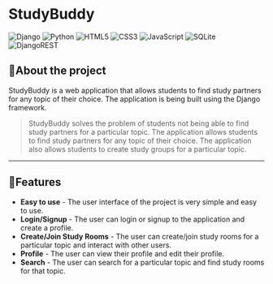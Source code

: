 # StudyBuddy 

![Django](https://img.shields.io/badge/django-%23092E20.svg?style=for-the-badge&logo=django&logoColor=white)
![Python](https://img.shields.io/badge/python-3670A0?style=for-the-badge&logo=python&logoColor=ffdd54)
![HTML5](https://img.shields.io/badge/html5-%23E34F26.svg?style=for-the-badge&logo=html5&logoColor=white)
![CSS3](https://img.shields.io/badge/css3-%231572B6.svg?style=for-the-badge&logo=css3&logoColor=white)
![JavaScript](	https://img.shields.io/badge/JavaScript-F7DF1E?style=for-the-badge&logo=javascript&logoColor=black)
![SQLite](https://img.shields.io/badge/sqlite-%2307405e.svg?style=for-the-badge&logo=sqlite&logoColor=white)
![DjangoREST](https://img.shields.io/badge/DJANGO-REST-ff1709?style=for-the-badge&logo=django&logoColor=white&color=ff1709&labelColor=gray)


## 📝About the project

StudyBuddy is a web application that allows students to find study partners for any topic of their choice. The application is being built using the Django framework.

 > StudyBuddy solves the problem of students not being able to find study partners for a particular topic. The application allows students to find study partners for any topic of their choice. The application also allows students to create study groups for a particular topic.

---

## 🔮Features

- **Easy to use** - The user interface of the project is very simple and easy to use. 
- **Login/Signup** - The user can login or signup to the application and create a profile.
- **Create/Join Study Rooms** - The user can create/join study rooms for a particular topic and interact with other users.
- **Profile** - The user can view their profile and edit their profile.
- **Search** - The user can search for a particular topic and find study rooms for that topic.
